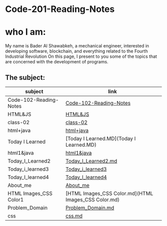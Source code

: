 # Code-201-Reading-Notes

# who I am:
My name is Bader Al Shawabkeh, a mechanical engineer, interested in developing software, blockchain, 
and everything related to the Fourth Industrial Revolution On this page, 
I present to you some of the topics that are concerned with the development of programs.

## The subject:

subject    | link
---------- | ----
Code-102-Reading-Notes | [Code-102-Reading-Notes](https://bader-eng.github.io/Code-102-Reading-Notes/) 
HTML&JS | [HTML&JS](HTML&JS) 
class-02 | [class-02](class-02.MD)
html+java | [html+java](html+java)
Today I Learned | [Today I Learned.MD](Today I Learned.MD)
html1&java | [html1&java](html1&java.md)
Today_I_Learned2 | [Today_I_Learned2.md](Today_I_Learned2.md)
Today_i_learned3 | [Today_i_learned3](Today_i_learned3)
Today_I_learned4 | [Today_I_learned4](Today_I_learned4)
About_me | [About_me](https://bader-eng.github.io/About-Me/)
HTML Images_CSS Color1 | [HTML Images_CSS Color.md](HTML Images_CSS Color.md)
Problem_Domain | [Problem_Domain.md](Problem_Domain.md)
css | [css.md](css.md)
